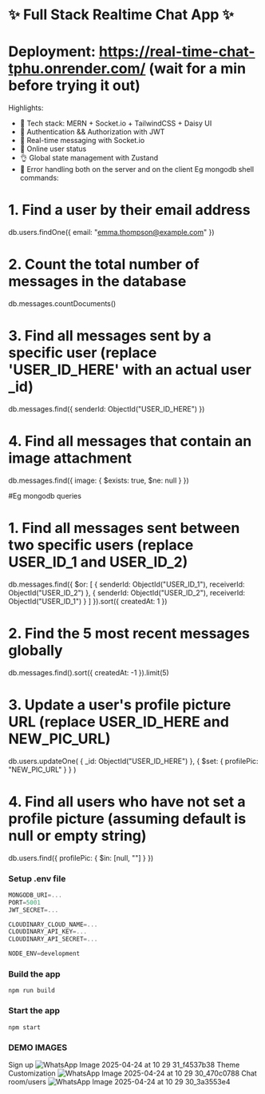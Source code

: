 # ✨ Full Stack Realtime Chat App ✨
# Deployment: https://real-time-chat-tphu.onrender.com/ (wait for a min before trying it out)

Highlights:

- 🌟 Tech stack: MERN + Socket.io + TailwindCSS + Daisy UI
- 🎃 Authentication && Authorization with JWT
- 👾 Real-time messaging with Socket.io
- 🚀 Online user status
- 👌 Global state management with Zustand
- 🐞 Error handling both on the server and on the client
Eg mongodb shell commands:

# 1. Find a user by their email address
db.users.findOne({ email: "emma.thompson@example.com" })

# 2. Count the total number of messages in the database
db.messages.countDocuments()

# 3. Find all messages sent by a specific user (replace 'USER_ID_HERE' with an actual user _id)
db.messages.find({ senderId: ObjectId("USER_ID_HERE") })

# 4. Find all messages that contain an image attachment
db.messages.find({ image: { $exists: true, $ne: null } })


#Eg mongodb queries

# 1. Find all messages sent between two specific users (replace USER_ID_1 and USER_ID_2)
db.messages.find({
  $or: [
    { senderId: ObjectId("USER_ID_1"), receiverId: ObjectId("USER_ID_2") },
    { senderId: ObjectId("USER_ID_2"), receiverId: ObjectId("USER_ID_1") }
  ]
}).sort({ createdAt: 1 })

# 2. Find the 5 most recent messages globally
db.messages.find().sort({ createdAt: -1 }).limit(5)

# 3. Update a user's profile picture URL (replace USER_ID_HERE and NEW_PIC_URL)
db.users.updateOne(
  { _id: ObjectId("USER_ID_HERE") },
  { $set: { profilePic: "NEW_PIC_URL" } }
)

# 4. Find all users who have not set a profile picture (assuming default is null or empty string)
db.users.find({ profilePic: { $in: [null, ""] } })

### Setup .env file

```js
MONGODB_URI=...
PORT=5001
JWT_SECRET=...

CLOUDINARY_CLOUD_NAME=...
CLOUDINARY_API_KEY=...
CLOUDINARY_API_SECRET=...

NODE_ENV=development
```

### Build the app

```shell
npm run build
```

### Start the app

```shell
npm start
```


### DEMO IMAGES

Sign up
![WhatsApp Image 2025-04-24 at 10 29 31_f4537b38](https://github.com/user-attachments/assets/2ce0b0d6-da3a-48f9-85e8-22ae9ac39c54)
Theme Customization
![WhatsApp Image 2025-04-24 at 10 29 30_470c0788](https://github.com/user-attachments/assets/ccecae75-c2e4-43d1-ad97-1ed1d262c05a)
Chat room/users
![WhatsApp Image 2025-04-24 at 10 29 30_3a3553e4](https://github.com/user-attachments/assets/c23ff022-96fb-4929-aaf8-522bee9d85fc)

